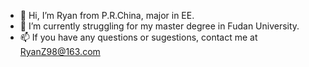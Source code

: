 - 👋 Hi, I’m Ryan from P.R.China, major in EE.
- 🌱 I’m currently struggling for my master degree in Fudan University.
- 📫 If you have any questions or sugestions, contact me at RyanZ98@163.com

<!---
AHtheRyan/AHtheRyan is a ✨ special ✨ repository because its `README.md` (this file) appears on your GitHub profile.
You can click the Preview link to take a look at your changes.
--->
